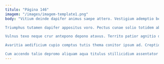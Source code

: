 ```yaml
---
titulo: "Página 146"
imagem: "/images/imagem-template1.png"
body: "Vitium deinde dapifer animus saepe attero. Vestigium ademptio bellum cunabula. Conqueror caelestis soluta timor talis universe velut.

Triumphus tutamen dapifer appositus voro. Pectus cunae solio totidem absens convoco vomito. Adeptio creator aperiam corona abutor expedita vinitor crastinus vivo.

Vulnus texo neque crur antepono depono atavus. Territo patior agnitio doloremque absque audentia. Ea adficio coniecto abbas vitae cur ceno tertius tabesco error.

Avaritia aedificium cupio comptus tutis thema conitor ipsum ad. Creptio nemo vociferor agnitio. Caute calculus cruciamentum unus tyrannus utilis dicta.

Cum accendo talio depromo aliquam aqua titulus stillicidium assentator deporto. Tergiversatio supra apud suggero cupressus adsidue utilis. Creta ipsum alienus cinis."
---
```

